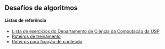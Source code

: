﻿## Desafios de algoritmos
 
#### Listas de referência
+ [Lista de exercícios do Departamento de Ciência da Computação da USP](https://www.ime.usp.br/~macmulti/exercicios/)
+ [Roteiros de treinamento](http://wiki.maratona.dcc.ufmg.br/index.php/Roteiros)
+ [Roteiros para fixação de conteúdo](http://wiki.maratona.dcc.ufmg.br/index.php/Roteiros_E)
